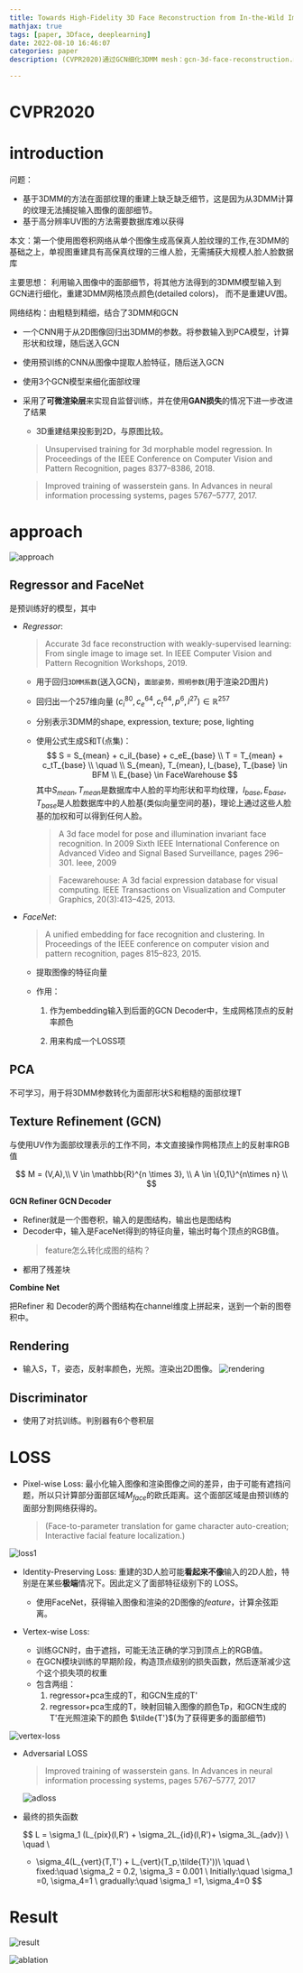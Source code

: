```yaml
---
title: Towards High-Fidelity 3D Face Reconstruction from In-the-Wild Images Using Graph Convolutional Networks
mathjax: true
tags: [paper, 3Dface, deeplearning]
date: 2022-08-10 16:46:07
categories: paper
description: (CVPR2020)通过GCN细化3DMM mesh：gcn-3d-face-reconstruction.md

---
```


# CVPR2020

# introduction

问题：
- 基于3DMM的方法在面部纹理的重建上缺乏缺乏细节，这是因为从3DMM计算的纹理无法捕捉输入图像的面部细节。
- 基于高分辨率UV图的方法需要数据库难以获得

本文：第一个使用图卷积网络从单个图像生成高保真人脸纹理的工作,在3DMM的基础之上，单视图重建具有高保真纹理的三维人脸，无需捕获大规模人脸人脸数据库

主要思想：
利用输入图像中的面部细节，将其他方法得到的3DMM模型输入到GCN进行细化，重建3DMM网格顶点颜色(detailed colors)， 而不是重建UV图。


网络结构：由粗糙到精细，结合了3DMM和GCN

- 一个CNN用于从2D图像回归出3DMM的参数。将参数输入到PCA模型，计算形状和纹理，随后送入GCN
- 使用预训练的CNN从图像中提取人脸特征，随后送入GCN

- 使用3个GCN模型来细化面部纹理

- 采用了**可微渲染层**来实现自监督训练，并在使用**GAN损失**的情况下进一步改进了结果

    - 3D重建结果投影到2D，与原图比较。

    > Unsupervised training for 3d morphable model regression. In Proceedings of the IEEE Conference on Computer Vision and Pattern Recognition, pages 8377–8386, 2018.

    > Improved training of wasserstein gans. In Advances in neural information processing systems, pages 5767–5777, 2017.

# approach

![approach](.//home/wadekiny/face-reconstruction/gcn-3d-face-reconstruction/approach.png)


## Regressor and FaceNet

是预训练好的模型，其中

- *Regressor*: 
    > Accurate 3d face reconstruction with weakly-supervised learning: From single image to image set. In IEEE Computer Vision and Pattern Recognition Workshops, 2019.

    - 用于回归`3DMM系数`(送入GCN)，`面部姿势，照明参数`(用于渲染2D图片)

    - 回归出一个257维向量 $(c_i^{80},c_e^{64},c_t^{64},p^{6},l^{27}) \in  \mathbb{R}^{257}$

    - 分别表示3DMM的shape, expression, texture; pose, lighting
    - 使用公式生成S和T(点集)：
        $$
        S = S_{mean} + c_iI_{base} + c_eE_{base} \\
        T = T_{mean} + c_tT_{base} \\ 
        \quad \\
        S_{mean}, T_{mean}, I_{base}, T_{base} \in BFM \\
        E_{base} \in FaceWarehouse
        $$
        其中$S_{mean},T_{mean}$是数据库中人脸的平均形状和平均纹理，$I_{base}, E_{base}, T_{base}$是人脸数据库中的人脸基(类似向量空间的基)，理论上通过这些人脸基的加权和可以得到任何人脸。

        > A 3d face model for pose and illumination invariant face recognition. In 2009 Sixth IEEE International Conference on Advanced Video and Signal Based Surveillance, pages 296–301. Ieee, 2009

        > Facewarehouse: A 3d facial expression database for visual computing. IEEE Transactions on Visualization and Computer Graphics, 20(3):413–425, 2013.
 


- *FaceNet*: 

    > A unified embedding for face recognition and clustering. In Proceedings of the IEEE conference on computer vision and pattern recognition, pages 815–823, 2015.

    - 提取图像的特征向量


    - 作用：
        1. 作为embedding输入到后面的GCN Decoder中，生成网格顶点的反射率颜色

        2. 用来构成一个LOSS项

## PCA

不可学习，用于将3DMM参数转化为面部形状S和粗糙的面部纹理T

## Texture Refinement (GCN)
与使用UV作为面部纹理表示的工作不同，本文直接操作网格顶点上的反射率RGB值

$$
M = (V,A),\\
V \in \mathbb{R}^{n \times 3}, \\
A \in \{0,1\}^{n\times n} \\
$$


**GCN Refiner GCN Decoder**
- Refiner就是一个图卷积，输入的是图结构，输出也是图结构
- Decoder中，输入是FaceNet得到的特征向量，输出时每个顶点的RGB值。
     > feature怎么转化成图的结构？
- 都用了残差块

**Combine Net**

把Refiner 和 Decoder的两个图结构在channel维度上拼起来，送到一个新的图卷积中。



## Rendering

- 输入S，T，姿态，反射率颜色，光照。渲染出2D图像。
![rendering](.//home/wadekiny/face-reconstruction/gcn-3d-face-reconstruction/rendering.png)

## Discriminator

- 使用了对抗训练。判别器有6个卷积层

# LOSS

- Pixel-wise Loss: 最小化输入图像和渲染图像之间的差异，由于可能有遮挡问题，所以只计算部分面部区域$M_{face}$的欧氏距离。这个面部区域是由预训练的面部分割网络获得的。
    > (Face-to-parameter translation for game character auto-creation; Interactive facial feature localization.)

![loss1](.//home/wadekiny/face-reconstruction/gcn-3d-face-reconstruction/loss1.png)


- Identity-Preserving Loss: 重建的3D人脸可能**看起来不像**输入的2D人脸，特别是在某些**极端**情况下。因此定义了面部特征级别下的 LOSS。
    - 使用FaceNet，获得输入图像和渲染的2D图像的$feature$，计算余弦距离。

- Vertex-wise Loss: 
    - 训练GCN时，由于遮挡，可能无法正确的学习到顶点上的RGB值。
    - 在GCN模块训练的早期阶段，构造顶点级别的损失函数，然后逐渐减少这个这个损失项的权重
    - 包含两组：
        1. regressor+pca生成的T，和GCN生成的T'
        2. regressor+pca生成的T，映射回输入图像的颜色Tp，和GCN生成的T'在光照渲染下的颜色 $\tilde{T'}$(为了获得更多的面部细节)

![vertex-loss](.//home/wadekiny/face-reconstruction/gcn-3d-face-reconstruction/vertex-loss.png)

- Adversarial LOSS
    > Improved training of wasserstein gans. In Advances in neural information processing systems, pages 5767–5777, 2017

    ![adloss](./gcn-3d-face-reconstruction/adloss.png)

- 最终的损失函数

    $$
    L = \sigma_1 (L_{pix}(I,R') + \sigma_2L_{id}(I,R')+ \sigma_3L_{adv}) \\  
    \quad \\
    + \sigma_4(L_{vert}(T,T') + L_{vert}(T_p,\tilde{T}'))\\
    \quad \\
    fixed:\quad \sigma_2 = 0.2, \sigma_3 = 0.001 \\
    Initially:\quad \sigma_1 =0, \sigma_4=1  \\
    gradually:\quad \sigma_1 =1, \sigma_4=0 
    $$

# Result
![result](.//home/wadekiny/face-reconstruction/gcn-3d-face-reconstruction/result.png)


![ablation](.//home/wadekiny/face-reconstruction/gcn-3d-face-reconstruction/ablation.png)




